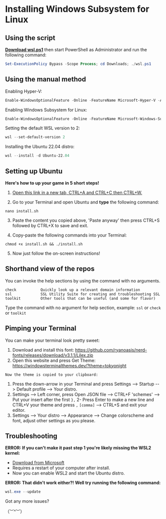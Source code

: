 # Installing Windows Subsystem for Linux

## Using the script

[**Download wsl.ps1**](https://gitlab.group.one/christian-mathias.moen/wsl/-/raw/main/wsl.ps1?ref_type=heads&inline=false) then start PowerShell as Administrator and run the following command:

```powershell
Set-ExecutionPolicy Bypass -Scope Process; cd Downloads; ./wsl.ps1
```

## Using the manual method

Enabling Hyper-V:

```powershell
Enable-WindowsOptionalFeature -Online -FeatureName Microsoft-Hyper-V -All -NoRestart
```

Enabling Windows Subsystem for Linux:

```powershell
Enable-WindowsOptionalFeature -Online -FeatureName Microsoft-Windows-Subsystem-Linux
```

Setting the default WSL version to 2:

```powershell
wsl --set-default-version 2
```

Installing the Ubuntu 22.04 distro:

```powershell
wsl --install -d Ubuntu-22.04
```

## Setting up Ubuntu

 **Here's how to up your game in 5 short steps!**

1) [Open this link in a new tab, CTRL+A and CTRL+C then CTRL+W.](https://gitlab.group.one/christian-mathias.moen/wsl/-/raw/main/install.sh?ref_type=heads)

2) Go to your Terminal and open Ubuntu and **type** the following command:

```shell
nano install.sh
```

3) Paste the content you copied above, 'Paste anyway' then press CTRL+S followed by CTRL+X to save and exit.

4) Copy-paste the following commands into your Terminal:

```shell
chmod +x install.sh && ./install.sh
```

5) Now just follow the on-screen instructions!

## Shorthand view of the repos

You can invoke the help sections by using the command with no arguments.

```
check           Quickly look up a relevant domain information
ssl             SSL Utility Suite for creating and troubleshooting SSL
toolkit         Other tools that can be useful (and some for flavor)
```

Type the command with no argument for help section, example: `ssl` or `check` or `toolkit`

## Pimping your Terminal

You can make your terminal look pretty sweet:

1) Download and install this font: <https://github.com/ryanoasis/nerd-fonts/releases/download/v3.1.1/Lilex.zip>
2) Open this website and press Get Theme: <https://windowsterminalthemes.dev/?theme=tokyonight>

`Now the theme is copied to your clipboard:`

1. Press the down-arrow in your Terminal and press Settings --> Startup --> Default profile --> Your distro.
2. Settings --> Left corner, press Open JSON file --> CTRL+F 'schemes' --> Put your insert after the first `},`
2- Press Enter to make a new line and CTRL+V your theme and press `,` `[comma]` --> CTRL+S and exit your editor.
3. Settings --> Your distro --> Appearance --> Change colorscheme and font, adjust other settings as you please.

## Troubleshooting

**ERROR: If you can't make it past step 1 you're likely missing the WSL2 kernel:**

- [Download from Microsoft](https://wslstorestorage.blob.core.windows.net/wslblob/wsl_update_x64.msi)
- Requires a restart of your computer after install.
- Now you can enable WSL2 and start the Ubuntu distro.

**ERROR: That didn't work either?! Well try running the following command:**

```powershell
wsl.exe --update
```

Got any more issues?

（︶^︶）
